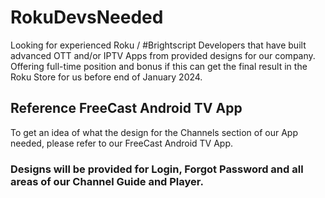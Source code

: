 # RokuDevsNeeded
Looking for experienced Roku / #Brightscript Developers that have built advanced OTT and/or IPTV Apps from provided designs for our company. Offering full-time position and bonus if this can get the final result in the Roku Store for us before end of January 2024.

## Reference FreeCast Android TV App
To get an idea of what the design for the Channels section of our App needed, please refer to our FreeCast Android TV App.

### Designs will be provided for Login, Forgot Password and all areas of our Channel Guide and Player.
